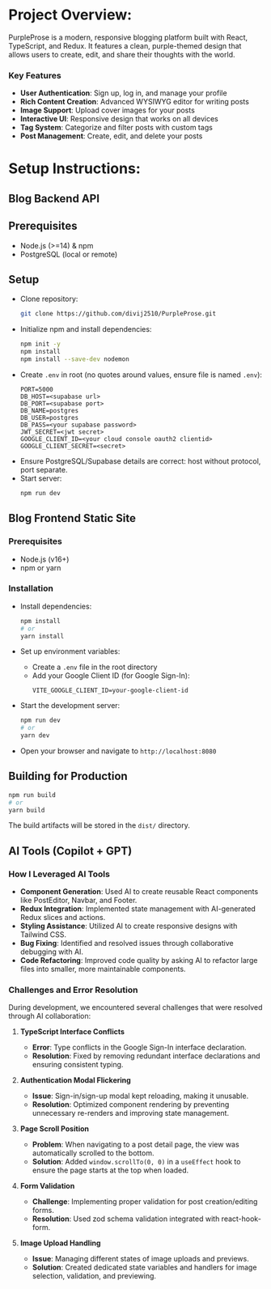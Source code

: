 # Project Overview:

PurpleProse is a modern, responsive blogging platform built with React, TypeScript, and Redux. It features a clean, purple-themed design that allows users to create, edit, and share their thoughts with the world.
### Key Features

- **User Authentication**: Sign up, log in, and manage your profile
- **Rich Content Creation**: Advanced WYSIWYG editor for writing posts
- **Image Support**: Upload cover images for your posts
- **Interactive UI**: Responsive design that works on all devices
- **Tag System**: Categorize and filter posts with custom tags
- **Post Management**: Create, edit, and delete your posts

# Setup Instructions:
## Blog Backend API

## Prerequisites
- Node.js (>=14) & npm
- PostgreSQL (local or remote)

## Setup
- Clone repository:
   ```sh
   git clone https://github.com/divij2510/PurpleProse.git
   ```
- Initialize npm and install dependencies:
   ```bash
   npm init -y
   npm install 
   npm install --save-dev nodemon
   ```
- Create `.env` in root (no quotes around values, ensure file is named `.env`):
   ```env
   PORT=5000
   DB_HOST=<supabase url>
   DB_PORT=<supabase port>
   DB_NAME=postgres
   DB_USER=postgres
   DB_PASS=<your supabase password>
   JWT_SECRET=<jwt secret>
   GOOGLE_CLIENT_ID=<your cloud console oauth2 clientid>
   GOOGLE_CLIENT_SECRET=<secret>
   ```
- Ensure PostgreSQL/Supabase details are correct: host without protocol, port separate.
- Start server:
   ```bash
   npm run dev
   ```

## Blog Frontend Static Site




### Prerequisites

- Node.js (v16+)
- npm or yarn

### Installation

- Install dependencies:
   ```sh
   npm install
   # or
   yarn install
   ```

- Set up environment variables:
   - Create a `.env` file in the root directory
   - Add your Google Client ID (for Google Sign-In):
     ```
     VITE_GOOGLE_CLIENT_ID=your-google-client-id
     ```

- Start the development server:
   ```sh
   npm run dev
   # or
   yarn dev
   ```

- Open your browser and navigate to `http://localhost:8080`

## Building for Production

```sh
npm run build
# or
yarn build
```

The build artifacts will be stored in the `dist/` directory.

## AI Tools (Copilot + GPT)

### How I Leveraged AI Tools

- **Component Generation**: Used AI to create reusable React components like PostEditor, Navbar, and Footer.
- **Redux Integration**: Implemented state management with AI-generated Redux slices and actions.
- **Styling Assistance**: Utilized AI to create responsive designs with Tailwind CSS.
- **Bug Fixing**: Identified and resolved issues through collaborative debugging with AI.
- **Code Refactoring**: Improved code quality by asking AI to refactor large files into smaller, more maintainable components.

### Challenges and Error Resolution

During development, we encountered several challenges that were resolved through AI collaboration:

1. **TypeScript Interface Conflicts**
   - **Error**: Type conflicts in the Google Sign-In interface declaration.
   - **Resolution**: Fixed by removing redundant interface declarations and ensuring consistent typing.

2. **Authentication Modal Flickering**
   - **Issue**: Sign-in/sign-up modal kept reloading, making it unusable.
   - **Resolution**: Optimized component rendering by preventing unnecessary re-renders and improving state management.

3. **Page Scroll Position**
   - **Problem**: When navigating to a post detail page, the view was automatically scrolled to the bottom.
   - **Solution**: Added `window.scrollTo(0, 0)` in a `useEffect` hook to ensure the page starts at the top when loaded.

4. **Form Validation**
   - **Challenge**: Implementing proper validation for post creation/editing forms.
   - **Resolution**: Used zod schema validation integrated with react-hook-form.

5. **Image Upload Handling**
   - **Issue**: Managing different states of image uploads and previews.
   - **Solution**: Created dedicated state variables and handlers for image selection, validation, and previewing.

